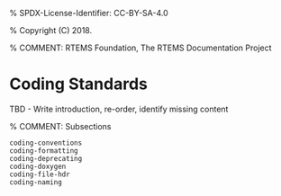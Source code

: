 % SPDX-License-Identifier: CC-BY-SA-4.0

% Copyright (C) 2018.

% COMMENT: RTEMS Foundation, The RTEMS Documentation Project

# Coding Standards

TBD - Write introduction, re-order, identify missing content

% COMMENT: Subsections

```{toctree}
coding-conventions
coding-formatting
coding-deprecating
coding-doxygen
coding-file-hdr
coding-naming
```
